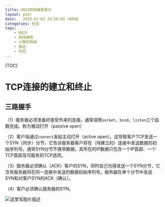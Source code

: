 ```yaml
---
title: UNIX网络编程笔记
layout: post
date:   2020-07-03 20:56:09 +0800
categories: 秋招
tags:
	- UNIX
	- 网络编程
	- 计算机网络
	- 面经
	- 秋招
---
```


[TOC]

# TCP连接的建立和终止

## 三路握手

（1）服务器必须准备好接受外来的连接。通常调用`socket`、`bind`、`listen`三个函数完成。称为被动打开（passive open）   

（2）客户端通过`connect`发起主动打开（active open）。这导致客户TCP发送一个SYN（同步）分节，它告诉服务器客户将在（待建立的）连接中发送数据的初始序列号。通常SYN分节不携带数据，其所在的IP数据只包含一个IP首部、一个TCP首部及可能有的TCP选项。

（3）服务器必须确认（ACK）客户的SYN，同时自己也得发送一个SYN分节，它含有服务器将在同一连接中发送的数据初始序列号。服务器在单个分节中发送SYN和对客户SYN的ACK（确认）。

（4）客户必须确认服务器的SYN。

![这里写图片描述](https://gitee.com/zyuegege/images/raw/master/imgs/20180808105159546.png)
